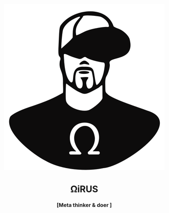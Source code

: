 <p align="center">
    <img src="https://raw.githubusercontent.com/nirus/nirus/main/public/images/nirus.svg">
</p>
<h1 align="center">ΩiRUS</h1>
<h3 align="center">[Meta thinker & doer ]</h3>
